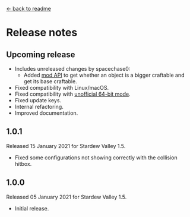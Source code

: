 ﻿﻿[← back to readme](README.md)

# Release notes
## Upcoming release
* Includes unreleased changes by spacechase0:
  * Added [mod API](https://stardewvalleywiki.com/Modding:Modder_Guide/APIs/Integrations#Mod-provided_APIs) to get whether an object is a bigger craftable and get its base craftable.
* Fixed compatibility with Linux/macOS.
* Fixed compatibility with [unofficial 64-bit mode](https://stardewvalleywiki.com/Modding:Migrate_to_64-bit_on_Windows).
* Fixed update keys.
* Internal refactoring.
* Improved documentation.

## 1.0.1
Released 15 January 2021 for Stardew Valley 1.5.

* Fixed some configurations not showing correctly with the collision hitbox.

## 1.0.0
Released 05 January 2021 for Stardew Valley 1.5.

* Initial release.
